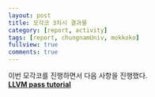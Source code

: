 ```yaml
---
layout: post
title: 모각코 3차시 결과물
category: [report, activity]
tags: [report, chungnamUniv, mokkoko]
fullview: true
comments: true
---
```

이번 모각코를 진행하면서 다음 사항을 진행했다.<br>
**[LLVM pass tutorial](https://fault2000.github.io/llvm/2022/01/11/LLVM-PASS.html)**